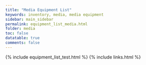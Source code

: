 ```yaml
---
title: "Media Equipment List"
keywords: inventory, media, media equipment
sidebar: main_sidebar
permalink: equipment_list_media.html
folder: media
toc: false
datatable: true
comments: false
---
```


{% include equipment_list_test.html %}
{% include links.html %}
